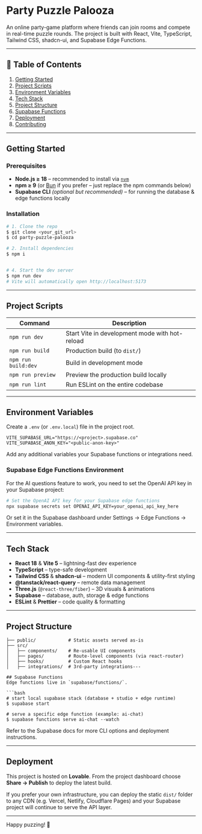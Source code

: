 # Party Puzzle Palooza

An online party-game platform where friends can join rooms and compete in real-time puzzle rounds. The project is built with React, Vite, TypeScript, Tailwind CSS, shadcn-ui, and Supabase Edge Functions.

---

## 📑 Table of Contents
1. [Getting Started](#getting-started)
2. [Project Scripts](#project-scripts)
3. [Environment Variables](#environment-variables)
4. [Tech Stack](#tech-stack)
5. [Project Structure](#project-structure)
6. [Supabase Functions](#supabase-functions)
7. [Deployment](#deployment)
8. [Contributing](#contributing)

---

## Getting Started

### Prerequisites
* **Node.js ≥ 18** – recommended to install via [`nvm`](https://github.com/nvm-sh/nvm)
* **npm ≥ 9** (or [Bun](https://bun.sh/) if you prefer – just replace the npm commands below)
* **Supabase CLI** *(optional but recommended)* – for running the database & edge functions locally

### Installation
```bash
# 1. Clone the repo
$ git clone <your_git_url>
$ cd party-puzzle-palooza

# 2. Install dependencies
$ npm i


# 4. Start the dev server
$ npm run dev
# Vite will automatically open http://localhost:5173
```

---

## Project Scripts
| Command | Description |
|---------|-------------|
| `npm run dev` | Start Vite in development mode with hot-reload |
| `npm run build` | Production build (to `dist/`) |
| `npm run build:dev` | Build in development mode |
| `npm run preview` | Preview the production build locally |
| `npm run lint` | Run ESLint on the entire codebase |

---

## Environment Variables
Create a `.env` (or `.env.local`) file in the project root.

```env
VITE_SUPABASE_URL="https://<project>.supabase.co"
VITE_SUPABASE_ANON_KEY="<public-anon-key>"
```

Add any additional variables your Supabase functions or integrations need.

### Supabase Edge Functions Environment

For the AI questions feature to work, you need to set the OpenAI API key in your Supabase project:

```bash
# Set the OpenAI API key for your Supabase edge functions
npx supabase secrets set OPENAI_API_KEY=your_openai_api_key_here
```

Or set it in the Supabase dashboard under Settings → Edge Functions → Environment variables.

---

## Tech Stack
* **React 18** & **Vite 5** – lightning-fast dev experience
* **TypeScript** – type-safe development
* **Tailwind CSS** & **shadcn-ui** – modern UI components & utility-first styling
* **@tanstack/react-query** – remote data management
* **Three.js** (`@react-three/fiber`) – 3D visuals & animations
* **Supabase** – database, auth, storage & edge functions
* **ESLint** & **Prettier** – code quality & formatting

---

## Project Structure
```text
├── public/            # Static assets served as-is
├── src/
│   ├── components/    # Re-usable UI components
│   ├── pages/         # Route-level components (via react-router)
│   ├── hooks/         # Custom React hooks
│   ├── integrations/  # 3rd-party integrations---

## Supabase Functions
Edge functions live in `supabase/functions/`.

```bash
# start local supabase stack (database + studio + edge runtime)
$ supabase start

# serve a specific edge function (example: ai-chat)
$ supabase functions serve ai-chat --watch
```

Refer to the Supabase docs for more CLI options and deployment instructions.

---

## Deployment
This project is hosted on **Lovable**. From the project dashboard choose **Share → Publish** to deploy the latest build.

If you prefer your own infrastructure, you can deploy the static `dist/` folder to any CDN (e.g. Vercel, Netlify, Cloudflare Pages) and your Supabase project will continue to serve the API layer.

---

Happy puzzing! 🧩

